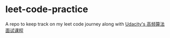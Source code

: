 # leet-code-practice
A repo to keep track on my leet code journey along with [Udacity's 高频算法面试课程]("https://classroom.udacity.com/nanodegrees/nd256-cn-basic")
